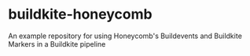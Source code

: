 # buildkite-honeycomb
An example repository for using Honeycomb's Buildevents and Buildkite Markers in a Buildkite pipeline

